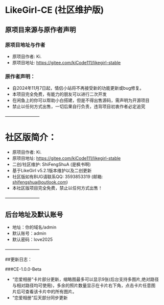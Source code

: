 # LikeGirl-CE (社区维护版)

## 原项目来源与原作者声明

### 原项目地址与作者
- 原项目作者: Ki.
- 原项目地址: https://gitee.com/kiCode111/likegirl-stable

### 原作者声明：
- 自2024年11月7日起，情侣小站将不再接受新的功能更新或bug修复。
- 本项目完全免费，有能力的朋友可以进行二次开发
- 在闲鱼上的你可以帮助小白搭建，但是不得出售源码，需声明为开源项目
- 禁止以任何方式出售，一切后果自行负责，违背项目初衷作者必定追究

————————

# 社区版简介：
- 原项目作者: Ki.
- 原项目地址: https://gitee.com/kiCode111/likegirl-stable
- 二创/社区维护: ShiFengShuA (是枫书啊)
- 基于LikeGirl v5.2.1版本维护以及二创更新
- 社区版如有BUG请联系QQ: 3593853319 (邮箱: shifengshua@outlook.com)
- 本社区版项目完全免费，禁止以任何方式出售！

————————

## 后台地址及默认账号
- 地址：你的域名/admin
- 默认账号：admin
- 默认密码：love2025

————————

##更新日志：

###CE-1.0.0-Beta
- “恋爱相册”卡片部分更新，缩略图最多可以显示9张(后台支持多图片,绝对路径与相对路径均可使用)，多余的照片数量显示在卡片右下角，点击卡片任意图片后可查看该卡片中的所有图片。
- “恋爱相册”后天部分同步更新

